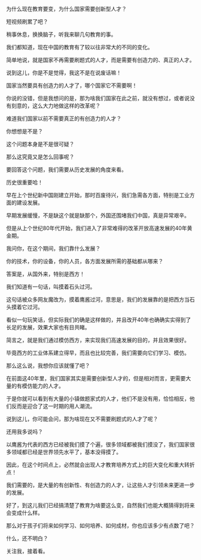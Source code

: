 为什么现在教育要变，为什么国家需要创新型人才？





短视频刷累了吧？

稍事休息，换换脑子，听我来聊几句教育的事。



我们都知道，现在中国的教育有了较以往非常大的不同的变化。

简单地说，就是国家不再需要刷题式的人才，而是需要有创造力的、真正的人才。

说到这儿，你是不是觉得，我这不是在说废话嘛！

国家当然要具有创造力的人才了，哪个国家它不需要啊！

你说的没错，但是我想问的是，那为啥我们国家在此之前，就没有想过，或者说没有刻意的，这么大力地做这样的改革呢？

难道我们国家以前不需要真正的有创造力的人才？

你想想是不是？

这个问题本身是不是很可疑？

那么这究竟又是怎么回事呢？



要回答这个问题，我们需要从历史发展的角度来看。

历史很重要哈！

早在上个世纪新中国刚建立开始，那时百废待兴，我们急需各方面，特别是工业方面的建设发展。

早期发展缓慢，不是缺这个就是缺那个，外国还围堵我们中国，真是异常艰辛。

但是从上个世纪80年代开始，我们进入了非常难得的改革开放高速发展的40年黄金期。

我问你，在这个期间，我们靠什么发展？

你的技术，你的设备，你的人员，各方面发展所需的基础都从哪来？

答案是，从国外来，特别是西方！



我们知道有一句话，叫摸着石头过河。

这句话被众多网友魔改为，摸着鹰酱过河，意思是，我们的发展靠的是把西方当石头摸着它过河。

看似一句玩笑话，但实际我们的确是这样做的，并且改开40年也确确实实得到了长足的发展，效果大家也有目共睹。

简言之，就是我们通过模仿西方，来实现我们高速发展的目的，并且效果很好。

毕竟西方的工业体系建立得早，而且也比较完善，我们需要向它们学习、模仿。

那么这么说，我想你应该就懂了吧？

在前面这40年里，我们国家其实是需要创新型人才的，但是相对而言，更需要大量的有模仿能力的人才。

于是你就可以看到有大量的小镇做题家式的人才，他们不是没有用，恰恰相反，他们反而是迎合了这一时期的用人潮流。



说到这儿，你可能会问，那为啥现在又不需要刷题式的人才了呢？

还用我多说吗？

以鹰酱为代表的西方已经被我们摸了个遍，很多领域都被我们摸没了，我们国家很多领域都已经是世界领先水平了，基本没得摸了。

因此，在这个时间点上，必然就会出现人才教育培养方式上的巨大变化和重大转折点！

我们需要的，是大量的有创新性、有创造力的人才，让这些人才引领未来更进一步的发展。



好了，到这儿我们已经搞清楚了教育为啥要这么变，自然我们也能大概猜得到将来会变成什么样。

那么对于孩子们将来如何学习、如何培养、如何成材，你也应该多少有点数了吧？

什么，还不明白？

关注我，接着看。

